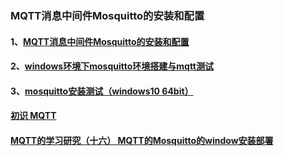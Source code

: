 ### MQTT消息中间件Mosquitto的安装和配置
#### 1、[MQTT消息中间件Mosquitto的安装和配置](https://www.cnblogs.com/mao2080/p/7123072.html)
#### 2、[windows环境下mosquitto环境搭建与mqtt测试](https://blog.csdn.net/pgpanda/article/details/51800865)
#### 3、[mosquitto安装测试（windows10 64bit）](https://blog.csdn.net/mu66mu/article/details/84143168)

#### [初识 MQTT](https://www.ibm.com/developerworks/cn/iot/iot-mqtt-why-good-for-iot/index.html)
#### [MQTT的学习研究（十六） MQTT的Mosquitto的window安装部署](https://topmanopensource.iteye.com/blog/1703810)
